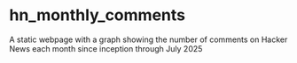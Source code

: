 # hn_monthly_comments
A static webpage with a graph showing the number of comments on Hacker News each month since inception through July 2025

